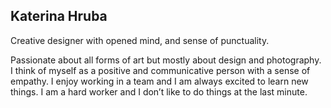 ## Katerina Hruba

Creative designer with opened mind, and sense of punctuality.

Passionate about all forms of art but mostly about design and photography. I think of myself as a positive and communicative person with a sense of empathy. I enjoy working in a team and I am always excited to learn new things. I am a hard worker and I don’t like to do things at the last minute.
